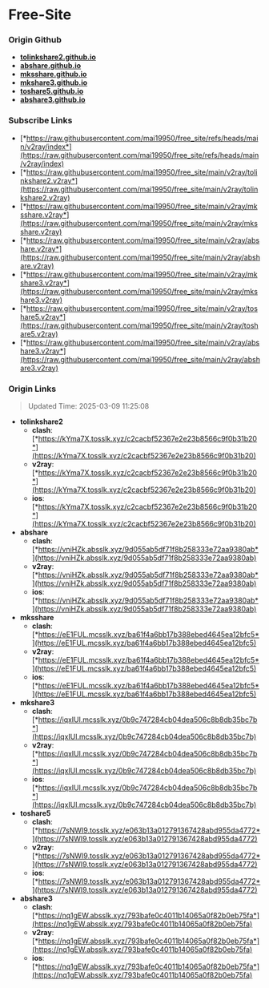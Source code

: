 # Free-Site

### Origin Github

- [**tolinkshare2.github.io**](https://github.com/tolinkshare2/tolinkshare2.github.io)
- [**abshare.github.io**](https://github.com/abshare/abshare.github.io)
- [**mksshare.github.io**](https://github.com/mksshare/mksshare.github.io)
- [**mkshare3.github.io**](https://github.com/mkshare3/mkshare3.github.io)
- [**toshare5.github.io**](https://github.com/toshare5/toshare5.github.io)
- [**abshare3.github.io**](https://github.com/abshare3/abshare3.github.io)

### Subscribe Links

- [*https://raw.githubusercontent.com/mai19950/free_site/refs/heads/main/v2ray/index*](https://raw.githubusercontent.com/mai19950/free_site/refs/heads/main/v2ray/index)
- [*https://raw.githubusercontent.com/mai19950/free_site/main/v2ray/tolinkshare2.v2ray*](https://raw.githubusercontent.com/mai19950/free_site/main/v2ray/tolinkshare2.v2ray)
- [*https://raw.githubusercontent.com/mai19950/free_site/main/v2ray/mksshare.v2ray*](https://raw.githubusercontent.com/mai19950/free_site/main/v2ray/mksshare.v2ray)
- [*https://raw.githubusercontent.com/mai19950/free_site/main/v2ray/abshare.v2ray*](https://raw.githubusercontent.com/mai19950/free_site/main/v2ray/abshare.v2ray)
- [*https://raw.githubusercontent.com/mai19950/free_site/main/v2ray/mkshare3.v2ray*](https://raw.githubusercontent.com/mai19950/free_site/main/v2ray/mkshare3.v2ray)
- [*https://raw.githubusercontent.com/mai19950/free_site/main/v2ray/toshare5.v2ray*](https://raw.githubusercontent.com/mai19950/free_site/main/v2ray/toshare5.v2ray)
- [*https://raw.githubusercontent.com/mai19950/free_site/main/v2ray/abshare3.v2ray*](https://raw.githubusercontent.com/mai19950/free_site/main/v2ray/abshare3.v2ray)

### Origin Links

> Updated Time: 2025-03-09 11:25:08

- **tolinkshare2**
  - **clash**: [*https://kYma7X.tosslk.xyz/c2cacbf52367e2e23b8566c9f0b31b20*](https://kYma7X.tosslk.xyz/c2cacbf52367e2e23b8566c9f0b31b20)
  - **v2ray**: [*https://kYma7X.tosslk.xyz/c2cacbf52367e2e23b8566c9f0b31b20*](https://kYma7X.tosslk.xyz/c2cacbf52367e2e23b8566c9f0b31b20)
  - **ios**: [*https://kYma7X.tosslk.xyz/c2cacbf52367e2e23b8566c9f0b31b20*](https://kYma7X.tosslk.xyz/c2cacbf52367e2e23b8566c9f0b31b20)
- **abshare**
  - **clash**: [*https://vniHZk.absslk.xyz/9d055ab5df71f8b258333e72aa9380ab*](https://vniHZk.absslk.xyz/9d055ab5df71f8b258333e72aa9380ab)
  - **v2ray**: [*https://vniHZk.absslk.xyz/9d055ab5df71f8b258333e72aa9380ab*](https://vniHZk.absslk.xyz/9d055ab5df71f8b258333e72aa9380ab)
  - **ios**: [*https://vniHZk.absslk.xyz/9d055ab5df71f8b258333e72aa9380ab*](https://vniHZk.absslk.xyz/9d055ab5df71f8b258333e72aa9380ab)
- **mksshare**
  - **clash**: [*https://eE1FUL.mcsslk.xyz/ba61f4a6bb17b388ebed4645ea12bfc5*](https://eE1FUL.mcsslk.xyz/ba61f4a6bb17b388ebed4645ea12bfc5)
  - **v2ray**: [*https://eE1FUL.mcsslk.xyz/ba61f4a6bb17b388ebed4645ea12bfc5*](https://eE1FUL.mcsslk.xyz/ba61f4a6bb17b388ebed4645ea12bfc5)
  - **ios**: [*https://eE1FUL.mcsslk.xyz/ba61f4a6bb17b388ebed4645ea12bfc5*](https://eE1FUL.mcsslk.xyz/ba61f4a6bb17b388ebed4645ea12bfc5)
- **mkshare3**
  - **clash**: [*https://iqxIUl.mcsslk.xyz/0b9c747284cb04dea506c8b8db35bc7b*](https://iqxIUl.mcsslk.xyz/0b9c747284cb04dea506c8b8db35bc7b)
  - **v2ray**: [*https://iqxIUl.mcsslk.xyz/0b9c747284cb04dea506c8b8db35bc7b*](https://iqxIUl.mcsslk.xyz/0b9c747284cb04dea506c8b8db35bc7b)
  - **ios**: [*https://iqxIUl.mcsslk.xyz/0b9c747284cb04dea506c8b8db35bc7b*](https://iqxIUl.mcsslk.xyz/0b9c747284cb04dea506c8b8db35bc7b)
- **toshare5**
  - **clash**: [*https://7sNWI9.tosslk.xyz/e063b13a012791367428abd955da4772*](https://7sNWI9.tosslk.xyz/e063b13a012791367428abd955da4772)
  - **v2ray**: [*https://7sNWI9.tosslk.xyz/e063b13a012791367428abd955da4772*](https://7sNWI9.tosslk.xyz/e063b13a012791367428abd955da4772)
  - **ios**: [*https://7sNWI9.tosslk.xyz/e063b13a012791367428abd955da4772*](https://7sNWI9.tosslk.xyz/e063b13a012791367428abd955da4772)
- **abshare3**
  - **clash**: [*https://nq1gEW.absslk.xyz/793bafe0c4011b14065a0f82b0eb75fa*](https://nq1gEW.absslk.xyz/793bafe0c4011b14065a0f82b0eb75fa)
  - **v2ray**: [*https://nq1gEW.absslk.xyz/793bafe0c4011b14065a0f82b0eb75fa*](https://nq1gEW.absslk.xyz/793bafe0c4011b14065a0f82b0eb75fa)
  - **ios**: [*https://nq1gEW.absslk.xyz/793bafe0c4011b14065a0f82b0eb75fa*](https://nq1gEW.absslk.xyz/793bafe0c4011b14065a0f82b0eb75fa)
